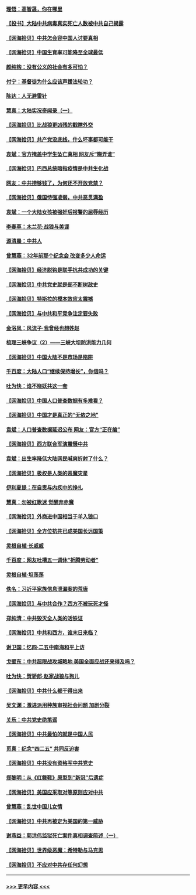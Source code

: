 #### [理悟：高智晟，你在哪里](../pages/nsc993/n12953115.md?t=05170101) 
#### [【投书】大陆中共病毒真实死亡人数被中共自己揭露](../pages/nsc993/n12953050.md?t=05170101) 
#### [【网海拾贝】中共怎会容中国人讨要真相](../pages/nsc993/n12952161.md?t=05170101) 
#### [【网海拾贝】中国生育率可能降至全球最低](../pages/nsc993/n12948793.md?t=05170101) 
#### [颜纯钩：没有公义的社会有多可怕？](../pages/nsc993/n12947626.md?t=05170101) 
#### [付宁：基督徒为什么应该声援法轮功？](../pages/nsc993/n12947233.md?t=05170101) 
#### [陈达：人无避雷针](../pages/nsc993/n12947098.md?t=05170101) 
#### [慧真：大陆实况奇闻录（一）](../pages/nsc993/n12945811.md?t=05170101) 
#### [【网海拾贝】比战狼更凶残的戳瞎外交](../pages/nsc993/n12945717.md?t=05170101) 
#### [【网海拾贝】共产党没底线，什么坏事都可能干](../pages/nsc993/n12942090.md?t=05170101) 
#### [袁斌：官方掩盖中学生坠亡真相 网友斥“糊弄谁”](../pages/nsc993/n12942029.md?t=05170101) 
#### [【网海拾贝】巴西总统暗指疫情是中共生化战](../pages/nsc993/n12938999.md?t=05170101) 
#### [网友：中共捞够钱了，为何还不开放党禁？](../pages/nsc993/n12938952.md?t=05170101) 
#### [【网海拾贝】俄国恃强凌弱，中共恶贯满盈](../pages/nsc993/n12936626.md?t=05170101) 
#### [袁斌：一个大陆女孩被强奸后报警的屈辱经历](../pages/nsc993/n12936547.md?t=05170101) 
#### [李春草：木兰花·战狼与美谍](../pages/nsc993/n12935995.md?t=05170101) 
#### [源清晨：中共人](../pages/nsc993/n12935589.md?t=05170101) 
#### [曾慧燕：32年前那个纪念会 改变多少人命运](../pages/nsc993/n12934233.md?t=05170101) 
#### [【网海拾贝】经济脱钩是联手抗共成功的关键](../pages/nsc993/n12934176.md?t=05170101) 
#### [【网海拾贝】中共党史就是部不断树敌史](../pages/nsc993/n12932844.md?t=05170101) 
#### [【网海拾贝】特斯拉的模本效应太震撼](../pages/nsc993/n12925626.md?t=05170101) 
#### [【网海拾贝】与中共和平竞争注定要失败](../pages/nsc993/n12923326.md?t=05170101) 
#### [金浴凤：风流子‧我曾经也想姓赵](../pages/nsc993/n12920911.md?t=05170101) 
#### [梳理三峡争议（2）——三峡大坝防洪能力几何](../pages/nsc993/n12920173.md?t=05170101) 
#### [【网海拾贝】中国大陆不是市场是陷阱](../pages/nsc993/n12920143.md?t=05170101) 
#### [千百度：大陆人口“继续保持增长”，你信吗？](../pages/nsc993/n12918946.md?t=05170101) 
#### [吐为快：谁不晓妖共这一套](../pages/nsc993/n12918941.md?t=05170101) 
#### [【网海拾贝】中国人口普查数据有多难看？](../pages/nsc993/n12917822.md?t=05170101) 
#### [【网海拾贝】中国才是真正的“无依之地”](../pages/nsc993/n12915845.md?t=05170101) 
#### [袁斌：人口普查数据延迟公布 网友：官方“正在编”](../pages/nsc993/n12915748.md?t=05170101) 
#### [【网海拾贝】西方联合军演震慑中共](../pages/nsc993/n12913466.md?t=05170101) 
#### [袁斌：出生率降低大陆网民喊爽折射了什么？](../pages/nsc993/n12913365.md?t=05170101) 
#### [【网海拾贝】极权是人类的恶魔灾星](../pages/nsc993/n12910697.md?t=05170101) 
#### [伊利夏提：在自责与内疚中的挣扎](../pages/nsc993/n12910493.md?t=05170101) 
#### [慧真：勿被红歌迷 觉醒弃赤魔](../pages/nsc993/n12910485.md?t=05170101) 
#### [【网海拾贝】外商进中国相当于羊入狼口](../pages/nsc993/n12908274.md?t=05170101) 
#### [【网海拾贝】全方位抗共已成美国长远国策](../pages/nsc993/n12906878.md?t=05170101) 
#### [灵根自植‧长戚戚](../pages/nsc993/n12905585.md?t=05170101) 
#### [千百度：网友吐槽五一调休“折腾劳动者”](../pages/nsc993/n12905934.md?t=05170101) 
#### [灵根自植‧坦荡荡](../pages/nsc993/n12905562.md?t=05170101) 
#### [佚名：习近平家族信息泄漏案的荒唐](../pages/nsc993/n12904705.md?t=05170101) 
#### [【网海拾贝】与中共合作？西方不被玩死才怪](../pages/nsc993/n12903873.md?t=05170101) 
#### [郑纯清：中共毁灭全人类的活铁证](../pages/nsc993/n12903785.md?t=05170101) 
#### [【网海拾贝】中共和西方，谁末日来临？](../pages/nsc993/n12903482.md?t=05170101) 
#### [谢卫国：忆四‧二五中南海和平上访](../pages/nsc993/n12902192.md?t=05170101) 
#### [戈壁东：中共超限战攻城略地 美国全面应战还来得及吗？](../pages/nsc993/n12902297.md?t=05170101) 
#### [吐为快：贺骄郎‧赵家战狼与狗儿](../pages/nsc993/n12902280.md?t=05170101) 
#### [【网海拾贝】中共什么都干得出来](../pages/nsc993/n12897500.md?t=05170101) 
#### [吴文渊：激进派用种族审视社会问题 加剧分裂](../pages/nsc993/n12893881.md?t=05170101) 
#### [关乐：中共党史绝笔谣](../pages/nsc993/n12897270.md?t=05170101) 
#### [【网海拾贝】中共最怕的就是中国人民](../pages/nsc993/n12894705.md?t=05170101) 
#### [觅真：纪念“四二五” 共同反迫害](../pages/nsc993/n12894553.md?t=05170101) 
#### [【网海拾贝】中共没有资格写中共党史](../pages/nsc993/n12892231.md?t=05170101) 
#### [郑黎明：从《红舞鞋》原型到“新冠”后遗症](../pages/nsc993/n12890469.md?t=05170101) 
#### [【网海拾贝】美国应采取对等原则应对中共](../pages/nsc993/n12889176.md?t=05170101) 
#### [曾慧燕：乱世中国儿女情](../pages/nsc993/n12887931.md?t=05170101) 
#### [【网海拾贝】中共再被定为美国的第一威胁](../pages/nsc993/n12887580.md?t=05170101) 
#### [谢燕益：郭洪伟监狱死亡案件真相调查简述（一）](../pages/nsc993/n12885648.md?t=05170101) 
#### [【网海拾贝】世界级恶魔：希特勒与马克思](../pages/nsc993/n12884062.md?t=05170101) 
#### [【网海拾贝】不应对中共存任何幻想](../pages/nsc993/n12881460.md?t=05170101) 

----
#### [ >>> 更早内容 <<< ](../indexes/nsc993-earlier.md)
